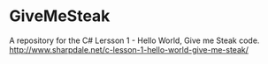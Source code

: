 # GiveMeSteak
A repository for the C# Lersson 1 - Hello World, Give me Steak code. http://www.sharpdale.net/c-lesson-1-hello-world-give-me-steak/

